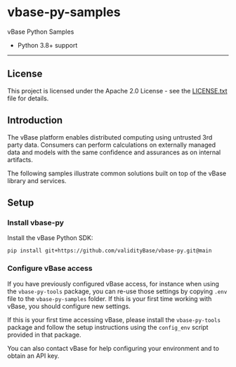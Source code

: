 # vbase-py-samples

vBase Python Samples

-   Python 3.8+ support

---

## License

This project is licensed under the Apache 2.0 License - see the [LICENSE.txt](LICENSE.txt) file for details.

## Introduction

The vBase platform enables distributed computing using untrusted 3rd party data.
Consumers can perform calculations on externally managed data and models
with the same confidence and assurances as on internal artifacts.

The following samples illustrate common solutions built on top of the vBase library and services.

## Setup

### Install vbase-py

Install the vBase Python SDK:
```commandline
pip install git+https://github.com/validityBase/vbase-py.git@main
```

### Configure vBase access

If you have previously configured vBase access, for instance when using the `vbase-py-tools` package,
you can re-use those settings by copying `.env` file to the `vbase-py-samples` folder.
If this is your first time working with vBase, you should configure new settings.

If this is your first time accessing vBase, please install the `vbase-py-tools` package 
and follow the setup instructions using the `config_env` script provided in that package. 

You can also contact vBase for help configuring your environment and to obtain an API key.
